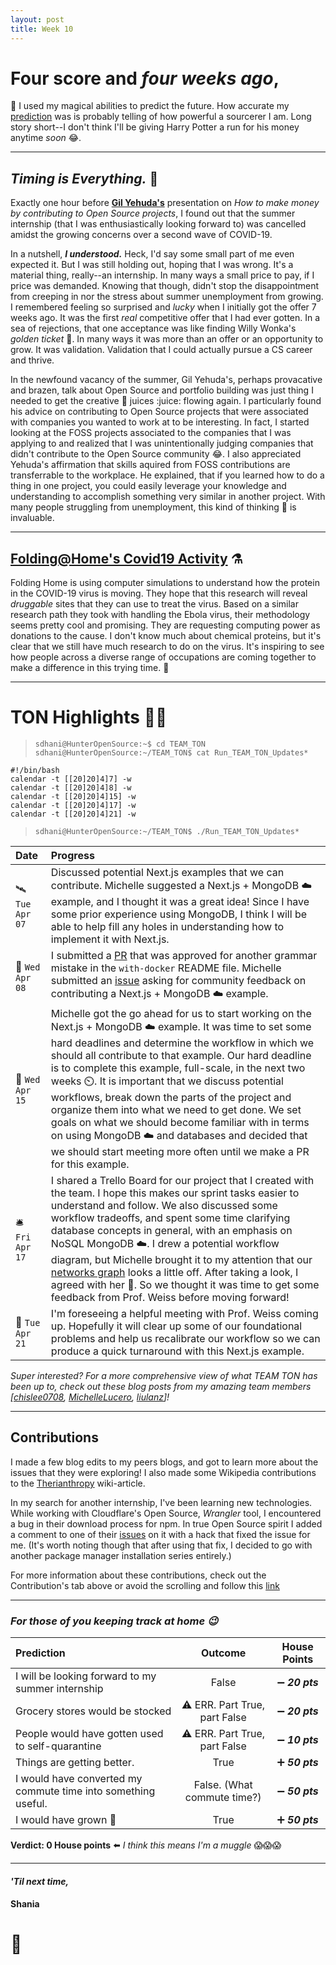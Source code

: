 ```yaml
---
layout: post
title: Week 10
---
```


# Four score and *four weeks ago*, 

:crystal_ball: I used my magical abilities to predict the future. How accurate my [prediction](https://hunter-college-ossd-spr-2020.github.io/sdhani-weekly/week08/) was is probably telling of how powerful a sourcerer I am. Long story short--I don't think I'll be giving Harry Potter a run for his money anytime *soon* :joy:.

---
## ***Timing is Everything.*** :leaves:
                  
                  
Exactly one hour before  **[Gil Yehuda's](https://www.linkedin.com/in/gilyehuda)**  presentation on *How to make money by contributing to Open Source projects*, I found out that the summer internship (that I was enthusiastically looking forward to) was cancelled amidst the growing concerns over a second wave of COVID-19. 

In a nutshell, ***I understood.*** Heck, I'd say some small part of me even expected it. But I was still holding out, hoping that I was wrong. It's a material thing, really--an internship. In many ways a small price to pay, if I price was demanded. Knowing that though, didn't stop the disappointment from creeping in nor the stress about summer unemployment from growing. I remembered feeling so surprised and *lucky* when I initially got the offer 7 weeks ago. It was the first *real* competitive offer that I had ever gotten. In a sea of rejections, that one acceptance was like finding Willy Wonka's *golden ticket* :chocolate_bar:. In many ways it was more than an offer or an opportunity to grow. It was validation. Validation that I could actually pursue a CS career and thrive. 

In the newfound vacancy of the summer, Gil Yehuda's, perhaps provacative and brazen, talk about Open Source and portfolio building was just thing I needed to get the creative :art: juices :juice: flowing again. I particularly found his advice on contributing to Open Source projects that were associated with companies you wanted to work at to be interesting. In fact, I started looking at the FOSS projects associated to the companies that I was applying to and realized that I was unintentionally judging companies that didn't contribute to the Open Source community :joy:. I also appreciated Yehuda's affirmation that skills aquired from FOSS contributions are transferrable to the workplace. He explained, that if you learned how to do a thing in one project, you could easily leverage your knowledge and understanding to accomplish something very similar in  another project. With many people struggling from unemployment, this kind of thinking :thinking: is invaluable.

---

## [Folding@Home's Covid19 Activity](https://foldingathome.org/covid19/) :alembic:

Folding Home is using computer simulations to understand how the protein in the COVID-19 virus is moving. They hope that this research will reveal *druggable* sites that they can use to treat the virus. Based on a similar research path they took with handling the Ebola virus, their methodology seems pretty cool and promising. They are requesting computing power as donations to the cause. I don't know much about chemical proteins, but it's clear that we still have much research to do on the virus. It's inspiring to see how people across a diverse range of occupations are coming together to make a difference in this trying time. :microscope:

---

# TON Highlights :woman_juggling:

> `sdhani@HunterOpenSource:~$ cd TEAM_TON`
> `sdhani@HunterOpenSource:~/TEAM_TON$ cat Run_TEAM_TON_Updates*`

```Shell
#!/bin/bash
calendar -t [[20]20]4]7] -w 
calendar -t [[20]20]4]8] -w 
calendar -t [[20]20]4]15] -w 
calendar -t [[20]20]4]17] -w 
calendar -t [[20]20]4]21] -w 
```

> `sdhani@HunterOpenSource:~/TEAM_TON$ ./Run_TEAM_TON_Updates*`

|  Date   |  Progress |
|:------|:---|
|:artificial_satellite: `Tue Apr 07` | Discussed potential Next.js examples that we can contribute. Michelle suggested a Next.js + MongoDB :cloud: example, and I thought it was a great idea! Since I have some prior experience using MongoDB, I think I will be able to help fill any holes in understanding how to implement it with Next.js. |
|:vibration_mode: `Wed Apr 08` | I submitted a [PR](https://github.com/zeit/next.js/pull/11760) that was approved for another grammar mistake in the `with-docker` README file. Michelle submitted an [issue](https://github.com/zeit/next.js/issues/11756) asking for community feedback on contributing a Next.js + MongoDB :cloud: example. |
|:call_me_hand:  `Wed Apr 15` | Michelle got the go ahead for us to start working on the Next.js + MongoDB :cloud: example. It was time to set some hard deadlines and determine the workflow in which we should all contribute to that example. Our hard deadline is to complete this example, full-scale, in the next two weeks :timer_clock:. It is important that we discuss potential workflows, break down the parts of the project and organize them into what we need to get done. We set goals on what we should become familiar with in terms on using MongoDB :cloud: and databases and decided that we should start meeting more often until we make a PR for this example. |
|:bellhop_bell: `Fri Apr 17` | I shared a Trello Board for our project that I created with the team. I hope this makes our sprint tasks easier to understand and follow. We also discussed some workflow tradeoffs, and spent some time clarifying database concepts in general, with an emphasis on NoSQL MongoDB :cloud:. I drew a potential workflow diagram, but Michelle brought it to my attention that our [networks graph](https://github.com/hunter-college-ossd-spr-2020/next.js/network) looks a little off. After taking a look, I agreed with her :100:. So we thought it was time to get some feedback from Prof. Weiss before moving forward! |
|:crystal_ball: `Tue Apr 21` | I'm foreseeing a helpful meeting with Prof. Weiss coming up. Hopefully it will clear up some of our foundational problems and help us recalibrate our workflow so we can produce a quick turnaround with this Next.js example. |

*Super interested? For a more comprehensive view of what TEAM TON has been up to, check out these blog posts from my amazing team members [[chislee0708](https://hunter-college-ossd-spr-2020.github.io/chislee0708-weekly/week10/), [MichelleLucero](https://hunter-college-ossd-spr-2020.github.io/MichelleLucero-weekly/week10/), [liulanz](https://hunter-college-ossd-spr-2020.github.io/liulanz-weekly/week10/)]!*

---
## Contributions

I made a few blog edits to my peers blogs, and got to learn more about the issues that they were exploring! I also made some Wikipedia contributions to the [Therianthropy](https://en.wikipedia.org/wiki/Therianthropy) wiki-article. 

In my search for another internship, I've been learning new technologies. While working with Cloudflare's Open Source, *Wrangler* tool, I encountered a bug in their download process for npm. In true Open Source spirit I added a comment to one of their [issues](https://github.com/cloudflare/wrangler/issues/266) on it with a hack that fixed the issue for me. (It's worth noting though that after using that fix, I decided to go with another package manager installation series entirely.)  

For more information about these contributions, check out the Contribution's tab above or avoid the scrolling and follow this [link](https://hunter-college-ossd-spr-2020.github.io/sdhani-weekly/contributions/)

---

### ***For those of you keeping track at home :wink:***


| Prediction | Outcome | House Points |
|:----|:----:|:---:|
| I will be looking forward to my summer internship | False | :heavy_minus_sign: ***20 pts*** |
| Grocery stores would be stocked | :warning: ERR. Part True, part False | :heavy_minus_sign: ***20 pts*** |
| People would have gotten used to self-quarantine | :warning: ERR. Part True, part False | :heavy_minus_sign: ***10 pts*** |
| Things are getting better. | True | :heavy_plus_sign: ***50 pts*** |
| I would have converted my commute time into something useful. | False. (What commute time?) | :heavy_minus_sign: ***50 pts*** |
| I would have grown :seedling: | True | :heavy_plus_sign: ***50 pts*** |

**Verdict: 0 House points** :arrow_left: *I think this means I'm a muggle* :scream::scream::scream:

---

#### *'Til next time,*
#### Shania
# :mushroom:
